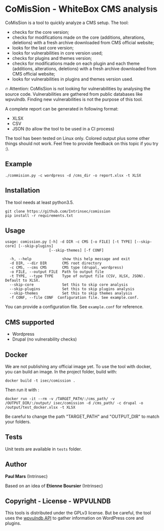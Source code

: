 # CoMisSion - WhiteBox CMS analysis

CoMisSion is a tool to quickly analyze a CMS setup. The tool:
- checks for the core version;
- checks for modifications made on the core (additions, alterations, deletions) with a fresh archive downloaded from CMS official website;
- looks for the last core version;
- looks for vulnerabilities in core version used;
- checks for plugins and themes version;
- checks for modifications made on each plugin and each theme (additions, alterations, deletions) with a fresh archive downloaded from CMS official website;
- looks for vulnerabilities in plugins and themes version used.

:fire: Attention: CoMisSion is not looking for vulnerabilities by analysing the source code. Vulnerabilities are gathered from public databases like wpvulndb. Finding new vulnerabilities is not the purpose of this tool.


A complete report can be generated in following format:
- XLSX
- CSV
- JSON (to allow the tool to be used in a CI process)

The tool has been tested on Linux only. Colored output plus some other things should not work. Feel free to provide feedback on this topic if you try :).


## Example

```
./commision.py -c wordpress -d /cms_dir -o report.xlsx -t XLSX
```

## Installation

The tool needs at least python3.5.

```
git clone https://github.com/Intrinsec/comission
pip install -r requirements.txt
```

## Usage

```
usage: comission.py [-h] -d DIR -c CMS [-o FILE] [-t TYPE] [--skip-core] [--skip-plugins]
                    [--skip-themes] [-f CONF]

  -h, --help              show this help message and exit
  -d DIR, --dir DIR       CMS root directory
  -c CMS, --cms CMS       CMS type (drupal, wordpress)
  -o FILE, --output FILE  Path to output file
  -t TYPE, --type TYPE    Type of output file (CSV, XLSX, JSON). Default to XLSX.
  --skip-core             Set this to skip core analysis
  --skip-plugins          Set this to skip plugins analysis
  --skip-themes           Set this to skip themes analysis
  -f CONF, --file CONF  Configuration file. See example.conf.
```

You can provide a configuration file. See `example.conf` for reference.

## CMS supported

* Wordpress
* Drupal (no vulnerability checks)


## Docker

We are not publishing any official image yet.
To use the tool with docker, you can build an image. In the project folder, build with:

```
docker build -t isec/comission .
```

Then run it with :

```
docker run -it --rm -v /TARGET_PATH/:/cms_path/ -v /OUTPUT_DIR/:/output/ isec/comission -d /cms_path/ -c drupal -o /output/test_docker.xlsx -t XLSX
```
Be careful to change the path "TARGET_PATH" and "OUTPUT_DIR" to match your folders.

## Tests

Unit tests are available in `tests` folder.


## Author

**Paul Mars** (Intrinsec)

Based on an idea of **Etienne Boursier** (Intrinsec)


## Copyright - License - WPVULNDB

This tools is distributed under the GPLv3 license. But be careful, the tool uses the [wpvulndb API](https://wpvulndb.com/api) to gather information on WordPress core and plugins.
